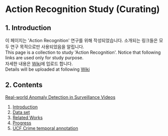 # Action Recognition Study (Curating)
## 1. Introduction
이 페이지는 'Action Recognition' 연구를 위해 작성되었습니다. 소개되는 링크들은 모두 연구 목적으로만 사용되었음을 알립니다.  
This page is a collection to study 'Action Recognition'. Notice that following links are used only for study purpose.  
자세한 내용은 [Wiki](https://github.com/henniekim/action_recognition_study/wiki)에 업로드 합니다.  
Details will be uploaded at following [Wiki](https://github.com/henniekim/action_recognition_study/wiki)

## 2. Contents

[Real-world Anomaly Detection in Surveillance Videos](https://github.com/henniekim/action_recognition_study/wiki/Real-world-Anomaly-Detection-in-Surveillance-Videos)
1. [Introduction](https://github.com/henniekim/action_recognition_study/wiki#1-introduction)
2. [Data set](https://github.com/henniekim/action_recognition_study/wiki#2-data-set)
3. [Related Works](https://github.com/henniekim/action_recognition_study/wiki#3-related-works)
4. [Progress](https://github.com/henniekim/action_recognition_study/wiki#4-progress)
5. [UCF Crime temporal annotation]()
